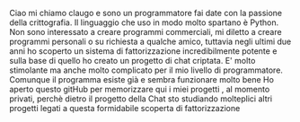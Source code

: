 Ciao mi chiamo claugo e sono un programmatore fai date con la passione della crittografia.
Il linguaggio che uso in modo molto spartano è Python.
Non sono interessato a creare programmi commerciali, mi diletto a creare programmi personali o su richiesta a qualche amico,
tuttavia negli ultimi due anni ho scoperto un sistema di fattorizzazione incredibilmente potente e sulla base di quello ho creato un progetto di chat criptata.
E' molto stimolante ma anche molto complicato per il mio livello di programmatore. Comunque il programma esiste già e sembra funzionare molto bene
Ho aperto questo gitHub per memorizzare qui i miei progetti , al momento privati, perchè dietro il progetto della Chat sto studiando molteplici
altri progetti legati a questa formidabile scoperta di fattorizzazione


